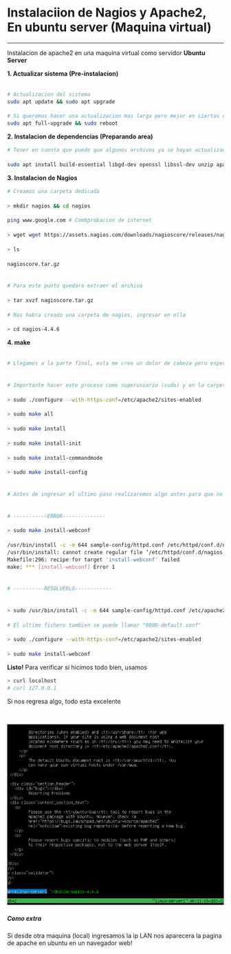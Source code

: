 # Instalaciion de Nagios y Apache2, En ubuntu server (Maquina virtual)

---


Instalacion de apache2 en una maquina virtual como servidor **Ubuntu Server**


**1. Actualizar sistema (Pre-instalacion)**


```bash

# Actualizacion del sistema
sudo apt update && sudo apt upgrade 

# Si queremos hacer una actualizacion mas larga pero mejor en ciertas ocaciones realizamos lo siguiente
sudo apt full-upgrade && sudo reboot

```


**2. Instalacion de dependencias (Preparando area)**


```bash
# Tener en cuenta que puede que algunos archivos ya se hayan actualizado, (en mi caso me funcionaron estas dependencias)

sudo apt install build-essential libgd-dev openssl libssl-dev unzip apache2 php gcc libdbi-perl libdbd-mysql-perl

```


**3. Instalacion de Nagios**


```bash
# Creamos una carpeta dedicada

> mkdir nagios && cd nagios

ping www.google.com # Combṕrobacion de internet

> wget wget https://assets.nagios.com/downloads/nagioscore/releases/nagios-4.4.6.tar.gz -O nagioscore.tar.gz

> ls

nagioscore.tar.gz


# Para este punto quedara extraer el archivo

> tar xvzf nagioscore.tar.gz

# Nos habra creado una carpeta de nagios, ingresar en ella 

> cd nagios-4.4.6

```

**4. make**

```bash

# Llegamos a la parte final, esta me creo un dolor de cabeza pero espero ayudarte!


# Importante hacer este proceso como superusuario (sudo) y en la carpeta creada anteriormente de nagios

> sudo ./configure --with-https-conf=/etc/apache2/sites-enabled

> sudo make all

> sudo make install

> sudo make install-init

> sudo make install-commandmode

> sudo make install-config


# Antes de ingresar el ultimo paso realizaremos algo antes para que no te pase lo de a mi (quedarse barado por una hora)


# -----------ERROR--------------

> sudo make install-webconf

/usr/bin/install -c -m 644 sample-config/httpd.conf /etc/httpd/conf.d/nagios.conf
/usr/bin/install: cannot create regular file ‘/etc/httpd/conf.d/nagios.conf’: No such file or directory
Makefile:296: recipe for target 'install-webconf' failed
make: *** [install-webconf] Error 1


# ----------RESOLVERLO------------


> sudo /usr/bin/install -c -m 644 sample-config/httpd.conf /etc/apache2/sites-enabled/nagios.conf

# El ultimo fichero tambien se puede llamar "0000-default.conf"

> sudo ./configure --with-https-conf=/etc/apache2/sites-enabled

> sudo make install-webconf

```


**Listo!** Para verificar si hicimos todo bien, usamos 


```bash
> curl localhost
# curl 127.0.0.1
```


Si nos regresa algo, todo esta excelente 


<br>


![imagen2](./Captura%20de%20pantalla_2022-12-05_00-12-06.png)


##### Como extra

Si desde otra maquina (local)
ingresamos la ip LAN nos aparecera la pagina de apache en ubuntu en un navegador web!


